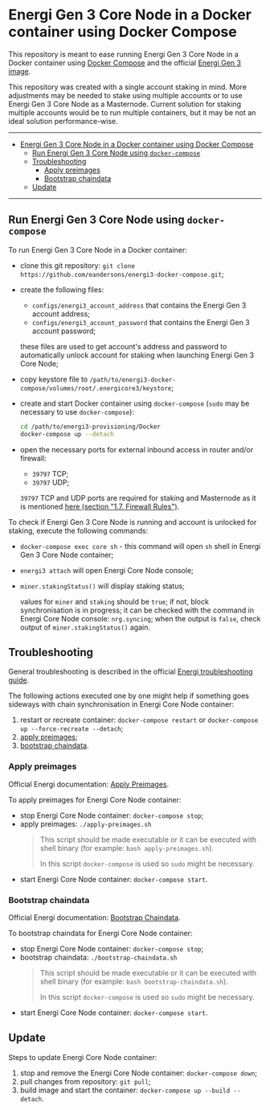 # Energi Gen 3 Core Node in a Docker container using Docker Compose

This repository is meant to ease running Energi Gen 3 Core Node in a Docker container using [Docker Compose](https://docs.docker.com/compose/) and the official [Energi Gen 3 image](https://hub.docker.com/r/energicryptocurrency/energi3).

This repository was created with a single account staking in mind. More adjustments may be needed to stake using multiple accounts or to use Energi Gen 3 Core Node as a Masternode.
Current solution for staking multiple accounts would be to run multiple containers, but it may be not an ideal solution performance-wise.

---

- [Energi Gen 3 Core Node in a Docker container using Docker Compose](#energi-gen-3-core-node-in-a-docker-container-using-docker-compose)
  - [Run Energi Gen 3 Core Node using `docker-compose`](#run-energi-gen-3-core-node-using-docker-compose)
  - [Troubleshooting](#troubleshooting)
    - [Apply preimages](#apply-preimages)
    - [Bootstrap chaindata](#bootstrap-chaindata)
  - [Update](#update)

---

## Run Energi Gen 3 Core Node using `docker-compose`

To run Energi Gen 3 Core Node in a Docker container:

- clone this git repository: `git clone https://github.com/eandersons/energi3-docker-compose.git`;
- create the following files:
  - `configs/energi3_account_address` that contains the Energi Gen 3 account address;
  - `configs/energi3_account_password` that contains the Energi Gen 3 account password;

  these files are used to get account's address and password to automatically unlock account for staking when launching Energi Gen 3 Core Node;
- copy keystore file to `/path/to/energi3-docker-compose/volumes/root/.energicore3/keystore`;
- create and start Docker container using `docker-compose` (`sudo` may be necessary to use `docker-compose`):

  ``` sh
  cd /path/to/energi3-provisioning/Docker
  docker-compose up --detach
  ```

- open the necessary ports for external inbound access in router and/or firewall:
  - `39797` TCP;
  - `39797` UDP;

  `39797` TCP and UDP ports are required for staking and Masternode as it is mentioned [here (section "1.7. Firewall Rules")](https://docs.energi.software/en/advanced/core-node-vps#h-17-firewall-rules).

To check if Energi Gen 3 Core Node is running and account is unlocked for staking, execute the following commands:

- `docker-compose exec core sh` - this command will open `sh` shell in Energi Gen 3 Core Node container;
- `energi3 attach` will open Energi Core Node console;
- `miner.stakingStatus()` will display staking status;

  values for `miner` and `staking` should be `true`;
  if not, block synchronisation is in progress; it can be checked with the command in Energi Core Node console: `nrg.syncing`; when the output is `false`, check output of `miner.stakingStatus()` again.

## Troubleshooting

General troubleshooting is described in the official [Energi troubleshooting guide](https://docs.energi.software/en/core-node-troubleshoot).

The following actions executed one by one might help if something goes sideways with chain synchronisation in Energi Core Node container:

1. restart or recreate container:
   `docker-compose restart` or `docker-compose up --force-recreate --detach`;
2. [apply preimages](#apply-preimages);
3. [bootstrap chaindata](#bootstrap-chaindata).

### Apply preimages

Official Energi documentation: [Apply Preimages](https://docs.energi.software/en/core-node-troubleshoot#preimages).

To apply preimages for Energi Core Node container:

- stop Energi Core Node container:
  `docker-compose stop`;
- apply preimages:
  `./apply-preimages.sh`
  > This script should be made executable or it can be executed with shell binary (for example: `bash apply-preimages.sh`).
  >
  > In this script `docker-compose` is used so `sudo` might be necessary.
- start Energi Core Node container:
  `docker-compose start`.

### Bootstrap chaindata

Official Energi documentation: [Bootstrap Chaindata](https://docs.energi.software/en/core-node-troubleshoot#bootstrap).

To bootstrap chaindata for Energi Core Node container:

- stop Energi Core Node container:
  `docker-compose stop`;
- bootstrap chaindata:
  `./bootstrap-chaindata.sh`
  > This script should be made executable or it can be executed with shell binary (for example: `bash bootstrap-chaindata.sh`).
  >
  > In this script `docker-compose` is used so `sudo` might be necessary.
- start Energi Core Node container:
  `docker-compose start`.

## Update

Steps to update Energi Core Node container:

1. stop and remove the Energi Core Node container:
  `docker-compose down`;
2. pull changes from repository:
  `git pull`;
3. build image and start the container:
  `docker-compose up --build --detach`.
